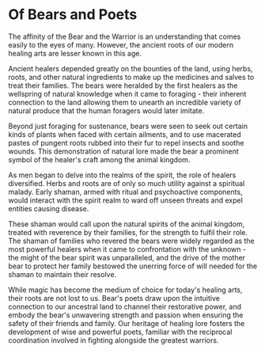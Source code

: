 # Of Bears and Poets

 
The affinity of the Bear and the Warrior is an understanding that comes easily to the eyes of many.  However, the ancient roots of our modern healing arts are lesser known in this age.
 
Ancient healers depended greatly on the bounties of the land, using herbs, roots, and other natural ingredients to make up the medicines and salves to treat their families.  The bears were heralded by the first healers as the wellspring of natural knowledge when it came to foraging - their inherent connection to the land allowing them to unearth an incredible variety of natural produce that the human foragers would later imitate.
 
Beyond just foraging for sustenance, bears were seen to seek out certain kinds of plants when faced with certain ailments, and to use macerated pastes of pungent roots rubbed into their fur to repel insects and soothe wounds.  This demonstration of natural lore made the bear a prominent symbol of the healer's craft among the animal kingdom.
 
As men began to delve into the realms of the spirit, the role of healers diversified.  Herbs and roots are of only so much utility against a spiritual malady.  Early shaman, armed with ritual and psychoactive components, would interact with the spirit realm to ward off unseen threats and expel entities causing disease.  
 
These shaman would call upon the natural spirits of the animal kingdom, treated with reverence by their families, for the strength to fulfil their role.  The shaman of families who revered the bears were widely regarded as the most powerful healers when it came to confrontation with the unknown - the might of the bear spirit was unparalleled, and the drive of the mother bear to protect her family bestowed the unerring force of will needed for the shaman to maintain their resolve.
 
While magic has become the medium of choice for today's healing arts, their roots are not lost to us.  Bear's poets draw upon the intuitive connection to our ancestral land to channel their restorative power, and embody the bear's unwavering strength and passion when ensuring the safety of their friends and family.  Our heritage of healing lore fosters the development of wise and powerful poets, familiar with the reciprocal coordination involved in fighting alongside the greatest warriors.

